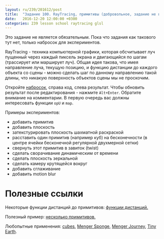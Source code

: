 ```yaml
---
layout: ru/239/201612/post
title:  "Задание 100. RayTracing, примитивы (добровольное, задание не готово)"
date:   2016-12-20 12:00:00 +0300
categories: 239 lesson school raytracing glsl
---
```


Это задание не является обязательным. Пока что задания как такового тут нет, только набросок для экспериментов.

RayTracing - техника компьютерной графики, которая обсчитывает луч пущенный через каждый пиксель экрана и двигающийся по шагам (трассирует или марширует луч).
Общая идея такова, что имея направление луча, текущую позицию, и функцию дистанции до каждого объекта со сцены - можно сделать шаг по данному направлению такой длины, что никакую поверхность
объектов сцены мы не проскочим.

Откройте [набросок](https://www.shadertoy.com/view/MtdXDl), справа код, слева результат. Чтобы обновить результат после редактирования - нажмите `Alt+Enter`. Обратите внимание на комментарии. В первую очередь вас должны интересовать функции `opU` и `map`.

Примеры экспериментов:

 - добавить примитив
 - добавить плоскость
 - затекстурировать плоскость шахматной раскраской
 - расставить один примитив (например куб) на бесконечности (в центре ячейки бесконечной регулярной двухмерной сетки)
 - свернуть этот примитив в завиток (twist)
 - сделать сворачивание динамическим от времени
 - сделать плоскость зеркальной
 - сделать камеру крутящейся вокруг
 - добавить сглаживание
 - добавить motion blur

Полезные ссылки
===============

Некоторые функции дистанций до примитивов: [функции дистанций.](http://www.iquilezles.org/www/articles/distfunctions/distfunctions.htm)

Полезный пример: [несколько примитивов.](https://www.shadertoy.com/view/Xds3zN)

Любопытные применения: [cubes](https://www.shadertoy.com/view/Msl3Rr), [Menger Sponge](https://www.shadertoy.com/view/4sX3Rn), [Menger Journey](https://www.shadertoy.com/view/Mdf3z7), [Tiny Earth](https://www.shadertoy.com/view/lt3XDM).
